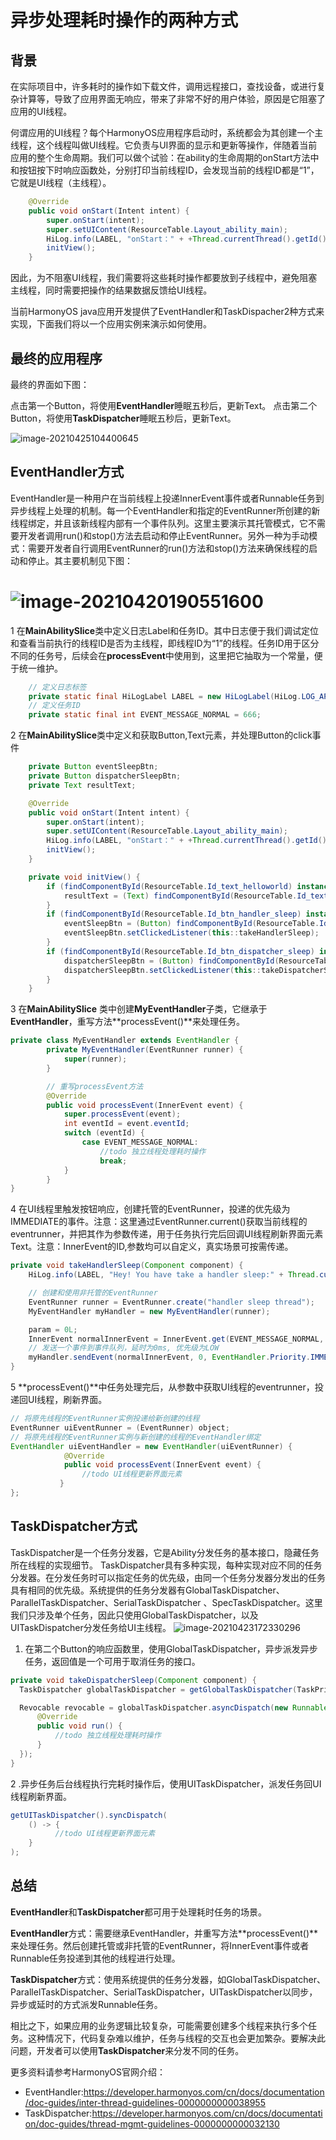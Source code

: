 # 异步处理耗时操作的两种方式

## 背景
在实际项目中，许多耗时的操作如下载文件，调用远程接口，查找设备，或进行复杂计算等，导致了应用界面无响应，带来了非常不好的用户体验，原因是它阻塞了应用的UI线程。

何谓应用的UI线程？每个HarmonyOS应用程序启动时，系统都会为其创建一个主线程，这个线程叫做UI线程。它负责与UI界面的显示和更新等操作，伴随着当前应用的整个生命周期。我们可以做个试验：在ability的生命周期的onStart方法中和按钮按下时响应函数处，分别打印当前线程ID，会发现当前的线程ID都是“1”，它就是UI线程（主线程）。

```java
    @Override
    public void onStart(Intent intent) {
        super.onStart(intent);
        super.setUIContent(ResourceTable.Layout_ability_main);
        HiLog.info(LABEL, "onStart：" + +Thread.currentThread().getId());
        initView();
    }
```

因此，为不阻塞UI线程，我们需要将这些耗时操作都要放到子线程中，避免阻塞主线程，同时需要把操作的结果数据反馈给UI线程。

当前HarmonyOS java应用开发提供了EventHandler和TaskDispacher2种方式来实现，下面我们将以一个应用实例来演示如何使用。

## 最终的应用程序
最终的界面如下图：

点击第一个Button，将使用**EventHandler**睡眠五秒后，更新Text。
点击第二个Button，将使用**TaskDispatcher**睡眠五秒后，更新Text。

![image-20210425104400645](images/image-20210425104400645.png)

## EventHandler方式
EventHandler是一种用户在当前线程上投递InnerEvent事件或者Runnable任务到异步线程上处理的机制。每一个EventHandler和指定的EventRunner所创建的新线程绑定，并且该新线程内部有一个事件队列。这里主要演示其托管模式，它不需要开发者调用run()和stop()方法去启动和停止EventRunner。另外一种为手动模式：需要开发者自行调用EventRunner的run()方法和stop()方法来确保线程的启动和停止。其主要机制见下图：
# ![image-20210420190551600](images/image-20210420190551600.png)
1  在**MainAbilitySlice**类中定义日志Label和任务ID。其中日志便于我们调试定位和查看当前执行的线程ID是否为主线程，即线程ID为“1”的线程。任务ID用于区分不同的任务号，后续会在**processEvent**中使用到，这里把它抽取为一个常量，便于统一维护。

```java
    // 定义日志标签
    private static final HiLogLabel LABEL = new HiLogLabel(HiLog.LOG_APP, 0x00201, "MainAbilitySlice");
    // 定义任务ID
    private static final int EVENT_MESSAGE_NORMAL = 666;
```
2  在**MainAbilitySlice**类中定义和获取Button,Text元素，并处理Button的click事件

```java
    private Button eventSleepBtn;
    private Button dispatcherSleepBtn;
    private Text resultText;

    @Override
    public void onStart(Intent intent) {
        super.onStart(intent);
        super.setUIContent(ResourceTable.Layout_ability_main);
        HiLog.info(LABEL, "onStart：" + +Thread.currentThread().getId());
        initView();
    }

    private void initView() {
        if (findComponentById(ResourceTable.Id_text_helloworld) instanceof Text) {
            resultText = (Text) findComponentById(ResourceTable.Id_text_helloworld);
        }
        if (findComponentById(ResourceTable.Id_btn_handler_sleep) instanceof Button) {
            eventSleepBtn = (Button) findComponentById(ResourceTable.Id_btn_handler_sleep);
            eventSleepBtn.setClickedListener(this::takeHandlerSleep);
        }
        if (findComponentById(ResourceTable.Id_btn_dispatcher_sleep) instanceof Button) {
            dispatcherSleepBtn = (Button) findComponentById(ResourceTable.Id_btn_dispatcher_sleep);
            dispatcherSleepBtn.setClickedListener(this::takeDispatcherSleep);
        }
    }
```

3 在**MainAbilitySlice** 类中创建**MyEventHandler**子类，它继承于**EventHandler**，重写方法**processEvent()**来处理任务。

```java
private class MyEventHandler extends EventHandler {
        private MyEventHandler(EventRunner runner) {
            super(runner);
        }

        // 重写processEvent方法
        @Override
        public void processEvent(InnerEvent event) {
            super.processEvent(event);
            int eventId = event.eventId;
            switch (eventId) {
                case EVENT_MESSAGE_NORMAL:
                    //todo 独立线程处理耗时操作
                    break;
            }
        }
}
```
4  在UI线程里触发按钮响应，创建托管的EventRunner，投递的优先级为IMMEDIATE的事件。注意：这里通过EventRunner.current()获取当前线程的eventrunner，并把其作为参数传递，用于任务执行完后回调UI线程刷新界面元素Text。注意：InnerEvent的ID,参数均可以自定义，真实场景可按需传递。

```java
private void takeHandlerSleep(Component component) {
    HiLog.info(LABEL, "Hey! You have take a handler sleep:" + Thread.currentThread().getId());

    // 创建和使用非托管的EventRunner
    EventRunner runner = EventRunner.create("handler sleep thread");
    MyEventHandler myHandler = new MyEventHandler(runner);

    param = 0L;
    InnerEvent normalInnerEvent = InnerEvent.get(EVENT_MESSAGE_NORMAL, param, EventRunner.current());
    // 发送一个事件到事件队列，延时为0ms, 优先级为LOW
    myHandler.sendEvent(normalInnerEvent, 0, EventHandler.Priority.IMMEDIATE);
}
```
5  **processEvent()**中任务处理完后，从参数中获取UI线程的eventrunner，投递回UI线程，刷新界面。

```java
// 将原先线程的EventRunner实例投递给新创建的线程
EventRunner uiEventRunner = (EventRunner) object;
// 将原先线程的EventRunner实例与新创建的线程的EventHandler绑定
EventHandler uiEventHandler = new EventHandler(uiEventRunner) {
            @Override
            public void processEvent(InnerEvent event) {
                //todo UI线程更新界面元素
           }
};   
```
## TaskDispatcher方式
TaskDispatcher是一个任务分发器，它是Ability分发任务的基本接口，隐藏任务所在线程的实现细节。
TaskDispatcher具有多种实现，每种实现对应不同的任务分发器。在分发任务时可以指定任务的优先级，由同一个任务分发器分发出的任务具有相同的优先级。系统提供的任务分发器有GlobalTaskDispatcher、ParallelTaskDispatcher、SerialTaskDispatcher 、SpecTaskDispatcher。这里我们只涉及单个任务，因此只使用GlobalTaskDispatcher，以及UITaskDispatcher分发任务给UI主线程。
![image-20210423172330296](images/image-20210423172330296.png)

1. 在第二个Button的响应函数里，使用GlobalTaskDispatcher，异步派发异步任务，返回值是一个可用于取消任务的接口。

```java
private void takeDispatcherSleep(Component component) {
  TaskDispatcher globalTaskDispatcher = getGlobalTaskDispatcher(TaskPriority.DEFAULT);

  Revocable revocable = globalTaskDispatcher.asyncDispatch(new Runnable() {
   	  @Override
	  public void run() {
		  //todo 独立线程处理耗时操作
	  }
  });
}

```

2 .异步任务后台线程执行完耗时操作后，使用UITaskDispatcher，派发任务回UI线程刷新界面。

```java
getUITaskDispatcher().syncDispatch(
    () -> {
          //todo UI线程更新界面元素
    }
);
```

## 总结
**EventHandler**和**TaskDispatcher**都可用于处理耗时任务的场景。

**EventHandler**方式：需要继承EventHandler，并重写方法**processEvent()**来处理任务。然后创建托管或非托管的EventRunner，将InnerEvent事件或者Runnable任务投递到其他的线程进行处理。

**TaskDispatcher**方式：使用系统提供的任务分发器，如GlobalTaskDispatcher、ParallelTaskDispatcher、SerialTaskDispatcher，UITaskDispatcher以同步，异步或延时的方式派发Runnable任务。

相比之下，如果应用的业务逻辑比较复杂，可能需要创建多个线程来执行多个任务。这种情况下，代码复杂难以维护，任务与线程的交互也会更加繁杂。要解决此问题，开发者可以使用**TaskDispatcher**来分发不同的任务。


更多资料请参考HarmonyOS官网介绍：
- EventHandler:https://developer.harmonyos.com/cn/docs/documentation/doc-guides/inter-thread-guidelines-0000000000038955
- TaskDispatcher:https://developer.harmonyos.com/cn/docs/documentation/doc-guides/thread-mgmt-guidelines-0000000000032130